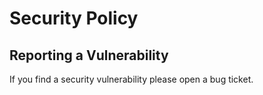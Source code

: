 # Security Policy

## Reporting a Vulnerability

If you find a security vulnerability please open a bug ticket.
